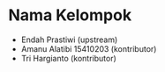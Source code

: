 Nama Kelompok
===

- Endah Prastiwi (upstream)
- Amanu Alatibi 15410203 (kontributor)
- Tri Hargianto (kontributor)
